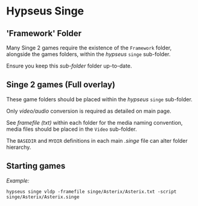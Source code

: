 # Hypseus Singe
  
## 'Framework' Folder

Many Singe 2 games require the existence of the `Framework` folder, alongside the games folders, within the _hypseus_ `singe` sub-folder.
  
Ensure you keep this _sub-folder_ folder up-to-date.  
  
## Singe 2 games (Full overlay)

These game folders should be placed within the _hypseus_ `singe` sub-folder.

Only _video/audio_ conversion is required as detailed on main page.

See _framefile (txt)_ within each folder for the media naming convention, media files should be placed in the `Video` sub-folder.

The `BASEDIR` and `MYDIR` definitions in each main _.singe_ file can alter folder hierarchy.

## Starting games

_Example:_

`hypseus singe vldp -framefile singe/Asterix/Asterix.txt -script singe/Asterix/Asterix.singe`

